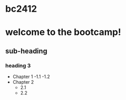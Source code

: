 # bc2412
# welcome to the bootcamp!
## sub-heading
### heading 3

- Chapter 1
  -1.1
  -1.2
- Chapter 2
  - 2.1
  - 2.2
